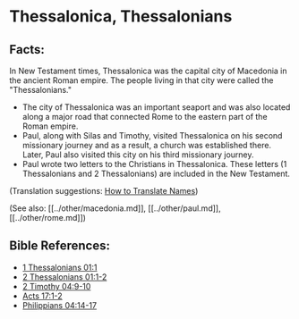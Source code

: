# Thessalonica, Thessalonians #

## Facts: ##

In New Testament times, Thessalonica was the capital city of Macedonia in the ancient Roman empire. The people living in that city were called the "Thessalonians."

* The city of Thessalonica was an important seaport and was also located along a major road that connected Rome to the eastern part of the Roman empire.
* Paul, along with Silas and Timothy, visited Thessalonica on his second missionary journey and as a result, a church was established there. Later, Paul also visited this city on his third missionary journey.
* Paul wrote two letters to the Christians in Thessalonica. These letters (1 Thessalonians and 2 Thessalonians) are included in the New Testament.

(Translation suggestions: [How to Translate Names](en/ta-vol1/translate/man/translate-names))

(See also: [[../other/macedonia.md]], [[../other/paul.md]], [[../other/rome.md]])

## Bible References: ##

* [1 Thessalonians 01:1](en/tn/1th/help/01/01)
* [2 Thessalonians 01:1-2](en/tn/2th/help/01/01)
* [2 Timothy 04:9-10](en/tn/2ti/help/04/09)
* [Acts 17:1-2](en/tn/act/help/17/01)
* [Philippians 04:14-17](en/tn/php/help/04/14)